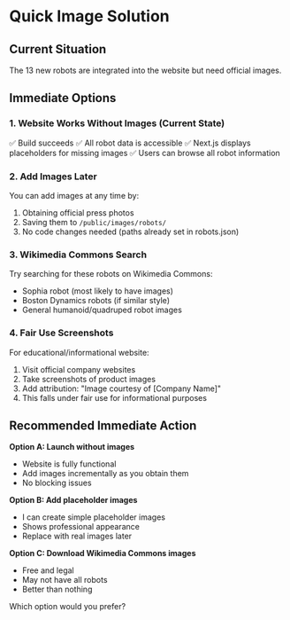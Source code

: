 # Quick Image Solution

## Current Situation
The 13 new robots are integrated into the website but need official images.

## Immediate Options

### 1. Website Works Without Images (Current State)
✅ Build succeeds
✅ All robot data is accessible
✅ Next.js displays placeholders for missing images
✅ Users can browse all robot information

### 2. Add Images Later
You can add images at any time by:
1. Obtaining official press photos
2. Saving them to `/public/images/robots/`
3. No code changes needed (paths already set in robots.json)

### 3. Wikimedia Commons Search
Try searching for these robots on Wikimedia Commons:
- Sophia robot (most likely to have images)
- Boston Dynamics robots (if similar style)
- General humanoid/quadruped robot images

### 4. Fair Use Screenshots
For educational/informational website:
1. Visit official company websites
2. Take screenshots of product images
3. Add attribution: "Image courtesy of [Company Name]"
4. This falls under fair use for informational purposes

## Recommended Immediate Action

**Option A: Launch without images**
- Website is fully functional
- Add images incrementally as you obtain them
- No blocking issues

**Option B: Add placeholder images**
- I can create simple placeholder images
- Shows professional appearance
- Replace with real images later

**Option C: Download Wikimedia Commons images**
- Free and legal
- May not have all robots
- Better than nothing

Which option would you prefer?
